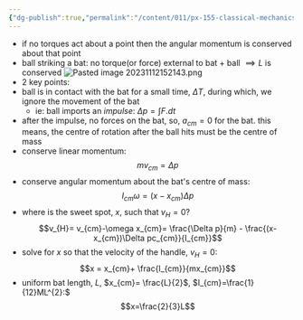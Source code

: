 ```yaml
---
{"dg-publish":true,"permalink":"/content/011/px-155-classical-mechanics-and-special-relativity/classical-mechanics/px-155-e-circular-motion-rotation-of-bodies/px-155-e16-using-conservation-of-momentum/","noteIcon":"1","created":"2025-08-27T13:14:08.854+01:00","updated":"2024-11-26T19:57:24.000+00:00"}
---
```


- if no torques act about a point then the angular momentum is conserved about that point
- ball striking a bat: no torque(or force) external to bat + ball $\implies L$ is conserved
![Pasted image 20231112152143.png](/img/user/pics/Pasted%20image%2020231112152143.png)
- 2 key points:
- ball is in contact with the bat for a small time, $\Delta T$, during which, we ignore the movement of the bat
	- ie: ball imports an *impulse*: $\Delta p = \int F.dt$
- after the impulse, no forces on the bat, so, $a_{cm}=0$ for the bat. this means, the centre of rotation after the ball hits must be the centre of mass
- conserve linear momentum:
$$mv_{cm} = \Delta p$$
- conserve angular momentum about the bat's centre of mass:
$$I_{cm}\omega = (x-x_{cm})\Delta p$$
- where is the sweet spot, $x$, such that $v_{H}=0$?
$$v_{H}= v_{cm}-\omega x_{cm}= \frac{\Delta p}{m} - \frac{(x-x_{cm})\Delta pc_{cm}}{I_{cm}}$$
- solve for $x$ so that the velocity of the handle, $v_{H}=0:$
$$x = x_{cm}+ \frac{I_{cm}}{mx_{cm}}$$
- uniform bat length, $L$, $x_{cm}= \frac{L}{2}$, $I_{cm}=\frac{1}{12}ML^{2}:$
$$x=\frac{2}{3}L$$

